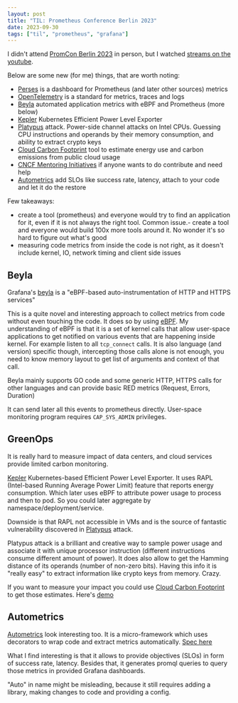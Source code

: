 ```yaml
---
layout: post
title: "TIL: Prometheus Conference Berlin 2023"
date: 2023-09-30
tags: ["til", "prometheus", "grafana"]
---
```


I didn't attend [PromCon Berlin 2023](https://promcon.io/2023-berlin/) in person, but I watched [streams on the youtube](https://www.youtube.com/watch?v=pKYhMTJgJUU).

Below are some new (for me) things, that are worth noting:

- [Perses](https://github.com/perses/perses) is a dashboard for Prometheus (and later other sources) metrics
- [OpenTelemetry](https://opentelemetry.io/) is a standard for metrics, traces and logs
- [Beyla](https://github.com/grafana/beyla) automated application metrics with eBPF and Prometheus (more below)
- [Kepler](https://sustainable-computing.io/) Kubernetes Efficient Power Level Exporter
- [Platypus](https://platypusattack.com/) attack. Power-side channel attacks on Intel CPUs. Guessing CPU instructions and operands by their memory consumption, and ability to extract crypto keys
- [Cloud Carbon Footprint](https://github.com/cloud-carbon-footprint/cloud-carbon-footprint) tool to estimate energy use and carbon emissions from public cloud usage
- [CNCF Mentoring Initiatives](https://github.com/cncf/mentoring) if anyone wants to do contribute and need help
- [Autometrics](https://github.com/autometrics-dev) add SLOs like success rate, latency, attach to your code and let it do the restore

Few takeaways:

- create a tool (prometheus) and everyone would try to find an application for it, even if it is not always the right tool. Common issue.- create a tool and everyone would build 100x more tools around it. No wonder it's so hard to figure out what's good
- measuring code metrics from inside the code is not right, as it doesn't include kernel, IO, network timing and client side issues


## Beyla

Grafana's [beyla](https://github.com/grafana/beyla) is a "eBPF-based auto-instrumentation of HTTP and HTTPS services"

This is a quite novel and interesting approach to collect metrics from code without even touching the code. It does so by using [eBPF](https://ebpf.io/).
My understanding of eBPF is that it is a set of kernel calls that allow user-space applications to get notified on various events that are happening inside kernel. For example listen to all `tcp_connect` calls.
It is also language  (and version) specific though, intercepting those calls alone is not enough, you need to know memory layout to get list of arguments and context of that call.

Beyla mainly supports GO code and some generic HTTP, HTTPS calls for other languages and can provide basic RED metrics (Request, Errors, Duration)

It can send later all this events to prometheus directly.
User-space monitoring program requires `CAP_SYS_ADMIN` privileges.


## GreenOps

It is really hard to measure impact of data centers, and cloud services provide limited carbon monitoring.

[Kepler](https://sustainable-computing.io/) Kubernetes-based Efficient Power Level Exporter. It uses RAPL (Intel-based Running Average Power Limit) feature that reports energy consumption. Which later uses eBPF to attribute power usage to process and then to pod. So you could later aggregate by namespace/deployment/service.

Downside is that RAPL not accessible in VMs and is the source of fantastic vulnerability discovered in [Platypus](https://platypusattack.com/) attack.

Platypus attack is a brilliant and creative way to sample power usage and associate it with unique processor instruction (different instructions consume different amount of power). It does also allow to get the Hamming distance of its operands (number of non-zero bits). Having this info it is "really easy" to extract information like crypto keys from memory. Crazy.

If you want to measure your impact you could use [Cloud Carbon Footprint](https://www.cloudcarbonfootprint.org/) to get those estimates.
Here's [demo](https://demo.cloudcarbonfootprint.org/)

## Autometrics

[Autometrics](https://github.com/autometrics-dev) look interesting too. It is a micro-framework which uses decorators to wrap code and extract metrics automatically.
[Spec here](https://github.com/autometrics-dev/autometrics-shared/blob/main/SPEC.md)

What I find interesting is that it allows to provide objectives (SLOs) in form of success rate, latency. Besides that, it generates promql queries to query those metrics in provided Grafana dashboards.

"Auto" in name might be misleading, because it still requires adding a library, making changes to code and providing a config.
